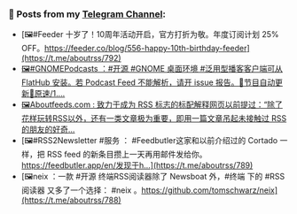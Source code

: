 ### 📰 Posts from my [Telegram Channel](https://t.me/s/aboutrss):
<!-- BLOG-POST-LIST:START -->
- [🖼#Feeder 十岁了！10周年活动开启，官方打折为敬。年度订阅计划 25% OFF。https://feeder.co/blog/556-happy-10th-birthday-feeder](https://t.me/aboutrss/792)
- [🖼#GNOMEPodcasts ：#开源 #GNOME 桌面环境  #泛用型播客客户端可从 FlatHub 安装。若 Podcast Feed 不能解析，请开 issue 报告。🔸节目自动更新🔸原速/1....](https://t.me/aboutrss/791)
- [🖼Aboutfeeds.com : 致力于成为 RSS 标志的标配解释网页以前提过：“除了花样玩转RSS以外，还有一类文章极为重要，即用一篇文章吊起未接触过 RSS 的朋友的好奇...](https://t.me/aboutrss/790)
- [🖼#RSS2Newsletter #服务 ： #Feedbutler这家和以前介绍过的 Cortado 一样，把 RSS feed 的新条目攒上一天再用邮件发给你。https://feedbutler.app/en/发现于h...](https://t.me/aboutrss/789)
- [🖼neix ：一款 #开源 终端RSS阅读器除了 Newsboat 外，#终端 下的 #RSS阅读器 又多了一个选择： #neix 。https://github.com/tomschwarz/neix](https://t.me/aboutrss/788)
<!-- BLOG-POST-LIST:END -->

<!--
**AboutRSS/AboutRSS** is a ✨ _special_ ✨ repository because its `README.md` (this file) appears on your GitHub profile.

Here are some ideas to get you started:

- 🔭 I’m currently working on ...
- 🌱 I’m currently learning ...
- 👯 I’m looking to collaborate on ...
- 🤔 I’m looking for help with ...
- 💬 Ask me about ...
- 📫 How to reach me: ...
- 😄 Pronouns: ...
- ⚡ Fun fact: ...
-->
